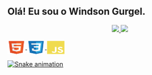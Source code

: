 ## Olá! Eu sou o Windson Gurgel.

<div align="center">
  <a href="https://github.com/wisgu">
  <img height="160em" src="https://github-readme-stats.vercel.app/api?username=wisgu&show_icons=true&theme=dracula&include_all_commits=true&count_private=true"/>
  <img height="160em" src="https://github-readme-stats.vercel.app/api/top-langs/?username=wisgu&layout=compact&langs_count=7&theme=dracula"/>
</div>

<div style="display: inline_block"><br>
  <img align="center" alt="wisgu-HTML" height="30" width="40" src="https://raw.githubusercontent.com/devicons/devicon/master/icons/html5/html5-original.svg">
  <img align="center" alt="wisgu-CSS" height="30" width="40" src="https://raw.githubusercontent.com/devicons/devicon/master/icons/css3/css3-original.svg">
  <img align="center" alt="wisgu-Js" height="30" width="40" src="https://raw.githubusercontent.com/devicons/devicon/master/icons/javascript/javascript-plain.svg">
  

![Snake animation](https://github.com/wisgu/wisgu/blob/output/github-contribution-grid-snake.svg)

